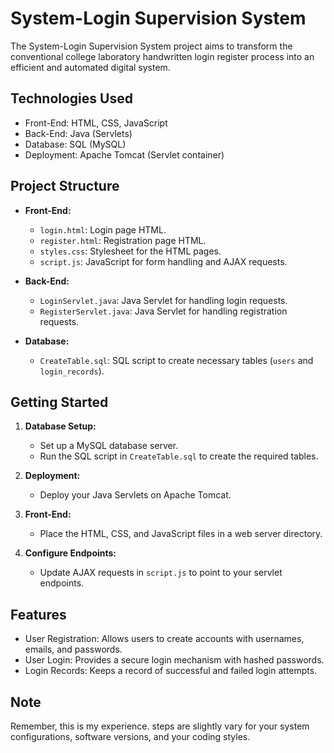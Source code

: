 # System-Login Supervision System

The System-Login Supervision System project aims to transform the conventional college laboratory handwritten login register process into an efficient and automated digital system.

## Technologies Used

- Front-End: HTML, CSS, JavaScript
- Back-End: Java (Servlets)
- Database: SQL (MySQL)
- Deployment: Apache Tomcat (Servlet container)

## Project Structure

- **Front-End:**
  - `login.html`: Login page HTML.
  - `register.html`: Registration page HTML.
  - `styles.css`: Stylesheet for the HTML pages.
  - `script.js`: JavaScript for form handling and AJAX requests.

- **Back-End:**
  - `LoginServlet.java`: Java Servlet for handling login requests.
  - `RegisterServlet.java`: Java Servlet for handling registration requests.

- **Database:**
  - `CreateTable.sql`: SQL script to create necessary tables (`users` and `login_records`).

## Getting Started

1. **Database Setup:**
   - Set up a MySQL database server.
   - Run the SQL script in `CreateTable.sql` to create the required tables.

2. **Deployment:**
   - Deploy your Java Servlets on Apache Tomcat.

3. **Front-End:**
   - Place the HTML, CSS, and JavaScript files in a web server directory.

4. **Configure Endpoints:**
   - Update AJAX requests in `script.js` to point to your servlet endpoints.

## Features

- User Registration: Allows users to create accounts with usernames, emails, and passwords.
- User Login: Provides a secure login mechanism with hashed passwords.
- Login Records: Keeps a record of successful and failed login attempts.

## Note

Remember, this is my experience. steps are slightly vary for your system configurations, software versions, and your coding styles.
